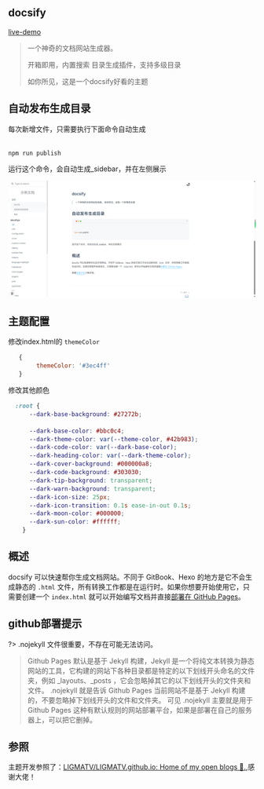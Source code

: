 ## docsify

[live-demo](https://sweetwisdom.github.io/docify-theme-nice/#/)
> 一个神奇的文档网站生成器。
>
> 开箱即用，内置搜索 目录生成插件，支持多级目录
>
> 如你所见，这是一个docsify好看的主题

## 自动发布生成目录

每次新增文件，只需要执行下面命令自动生成

```sh

npm run publish


```
运行这个命令，会自动生成_sidebar，并在左侧展示



![image-20240619171006374](./.imgs/image-20240619171006374.png)



## 主题配置

修改index.html的 `themeColor`

```js
   {
        themeColor: '#3ec4ff'
   }
```

修改其他颜色

```css
  :root {
      --dark-base-background: #27272b;
  
      --dark-base-color: #bbc0c4;
      --dark-theme-color: var(--theme-color, #42b983);
      --dark-code-color: var(--dark-base-color);
      --dark-heading-color: var(--dark-theme-color);
      --dark-cover-background: #000000a8;
      --dark-code-background: #303030;
      --dark-tip-background: transparent;
      --dark-warn-background: transparent;
      --dark-icon-size: 25px;
      --dark-icon-transition: 0.1s ease-in-out 0.1s;
      --dark-moon-color: #000000;
      --dark-sun-color: #ffffff;
    }
```



## 概述

docsify 可以快速帮你生成文档网站。不同于 GitBook、Hexo 的地方是它不会生成静态的 `.html` 文件，所有转换工作都是在运行时。如果你想要开始使用它，只需要创建一个 `index.html` 就可以开始编写文档并直接[部署在 GitHub Pages](zh-cn/deploy.md)。

## github部署提示

?>   .nojekyll 文件很重要，不存在可能无法访问。

>Github Pages 默认是基于 Jekyll 构建，Jekyll 是一个将纯文本转换为静态网站的工具，它构建的网站下各种目录都是特定的以下划线开头命名的文件夹，例如 _layouts、_posts ，它会忽略掉其它的以下划线开头的文件夹和文件。
>.nojekyll 就是告诉 Github Pages 当前网站不是基于 Jekyll 构建的，不要忽略掉下划线开头的文件和文件夹。
>可见 .nojekyll 主要就是用于 Github Pages 这种有默认规则的网站部署平台，如果是部署在自己的服务器上，可以把它删掉。



## 参照

主题开发参照了：[LIGMATV/LIGMATV.github.io: Home of my open blogs 📖.](https://github.com/LIGMATV/LIGMATV.github.io),感谢大佬！

